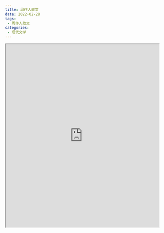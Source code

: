 ```yaml
---
title: 周作人散文
date: 2022-02-28
tags:
 - 周作人散文
categories:
 - 现代文学
---
```




<iframe src="https://study-doc.yourtools.icu/pdf/web/viewer.html?file=https://vkceyugu.cdn.bspapp.com/VKCEYUGU-e9075d72-0451-48df-afe1-d46932ae4554/1733942f-17d8-49ac-9c51-042d81cc361a.pdf" width="100%" height="600px"></iframe>

